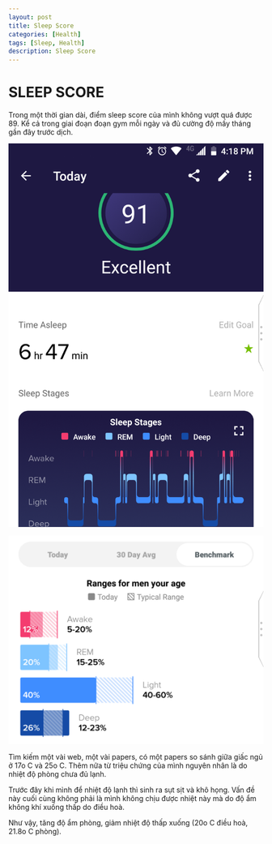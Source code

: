 ```yaml
---
layout: post
title: Sleep Score
categories: [Health]
tags: [Sleep, Health]
description: Sleep Score
---
```


# SLEEP SCORE

Trong một thời gian dài, điểm sleep score của mình không vượt quá được 89. Kể cả trong giai đoạn đoạn gym mỗi ngày và đủ cường độ mấy tháng gần đây trước dịch.

![Sleep score](/assets/media/20200413-161837.png)

![Sleep benchmark](/assets/media/20200413-165253.png)

Tìm kiếm một vài web, một vài papers, có một papers so sánh giữa giấc ngủ ở 17o C và 25o C. Thêm nữa từ triệu chứng của mình nguyên nhân là do nhiệt độ phòng chưa đủ lạnh. 

Trước đây khi mình để nhiệt độ lạnh thì sinh ra sụt sịt và khô họng. Vấn đề này cuối cùng không phải là mình không chịu được nhiệt này mà do độ ẩm không khí xuống thấp do điều hoà.

Như vậy, tăng độ ẩm phòng, giảm nhiệt độ thấp xuống (20o C điều hoà, 21.8o C phòng). 